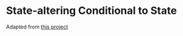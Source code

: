 # State-altering Conditional to State

Adapted from [this project](http://blog.xebia.in/index.php/2015/09/07/scaling-state-altering-conditional-logic-with-state-pattern)
